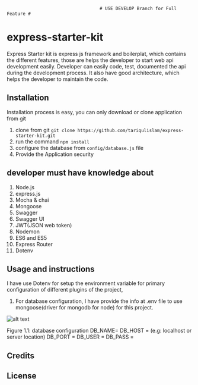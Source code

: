                                        # USE DEVELOP Branch for Full Feature #
# express-starter-kit
Express Starter kit is express js framework and boilerplat, which contains the different features, those are helps the developer to start web api development easily. Developer can easily code, test, documented the api during the development process. It also have good architecture, which helps the developer to maintain the code.

## Installation

Installation process is easy, you can only download or clone application from git

1. clone from git `git clone https://github.com/tariqulislam/express-starter-kit.git`
2. run the command `npm install`
3. configure the database from `config/database.js` file
4. Provide the Application security

## developer must have knowledge about

1. Node.js
2. express.js
3. Mocha & chai
4. Mongoose
5. Swagger
6. Swagger UI
7. JWT(JSON web token)
8. Nodemon
9. ES6 and ES5
10. Express Router
11. Dotenv


## Usage and instructions
I have use Dotenv for setup the environment variable for primary configuration of different plugins of the project,

1. For database configuration, I have provide the info at .env file to use mongoose(driver for mongodb for node) for this project.

![alt text](https://github.com/tariqulislam/express-starter-kit/blob/feature/user-guide/public/images/env.png)

Figure 1.1: database configuration
    DB_NAME= <mongodb database name>
    DB_HOST = <mongodb hosting server>(e.g: localhost or server location)
    DB_PORT = <mongodb database port>
    DB_USER = <mongodb username>
    DB_PASS = <mongodb user password>

## Credits



## License
